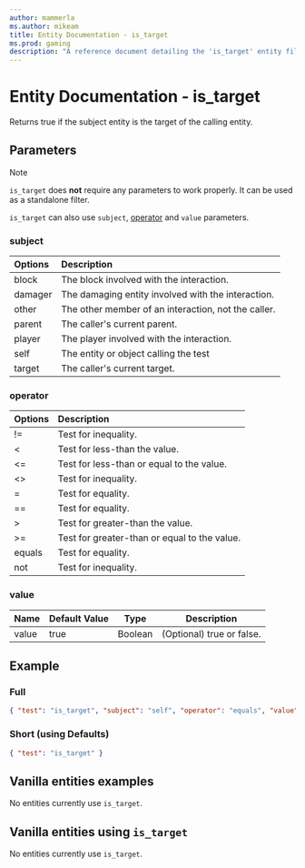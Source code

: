 ```yaml
---
author: mammerla
ms.author: mikeam
title: Entity Documentation - is_target
ms.prod: gaming
description: "A reference document detailing the 'is_target' entity filter"
---
```


# Entity Documentation - is_target

Returns true if the subject entity is the target of the calling entity.

## Parameters

> [!NOTE]
> `is_target` does **not** require any parameters to work properly. It can be used as a standalone filter.
>
> `is_target` can also use `subject`, [operator](../Definitions/NestedTables/operator.md) and `value` parameters.

### subject

| Options| Description |
|:-----------|:-----------|
| block| The block involved with the interaction. |
| damager| The damaging entity involved with the interaction. |
| other| The other member of an interaction, not the caller. |
| parent| The caller's current parent. |
| player| The player involved with the interaction. |
| self| The entity or object calling the test |
| target| The caller's current target. |

### operator

| Options| Description |
|:-----------|:-----------|
| !=| Test for inequality. |
| <| Test for less-than the value. |
| <=| Test for less-than or equal to the value. |
| <>| Test for inequality. |
| =| Test for equality. |
| ==| Test for equality. |
| >| Test for greater-than the value. |
| >=| Test for greater-than or equal to the value. |
| equals| Test for equality. |
| not| Test for inequality. |

### value

|Name |Default Value  |Type  |Description  |
|---------|---------|---------|---------|
|value |true |Boolean |(Optional) true or false. |

## Example

### Full

```json
{ "test": "is_target", "subject": "self", "operator": "equals", "value": true}
```

### Short (using Defaults)

```json
{ "test": "is_target" }
```

## Vanilla entities examples

No entities currently use `is_target`.

## Vanilla entities using `is_target`

No entities currently use `is_target`.
